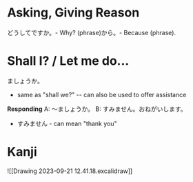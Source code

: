 # Asking, Giving Reason
どうしてですか。- Why?
(phrase)から。- Because (phrase).
# Shall I? / Let me do...
ましょうか。
- same as "shall we?" -- can also be used to offer assistance

**Responding**
A: 〜ましょうか。
B: すみません。おねがいします。
- すみません - can mean "thank you"
# Kanji
![[Drawing 2023-09-21 12.41.18.excalidraw]]